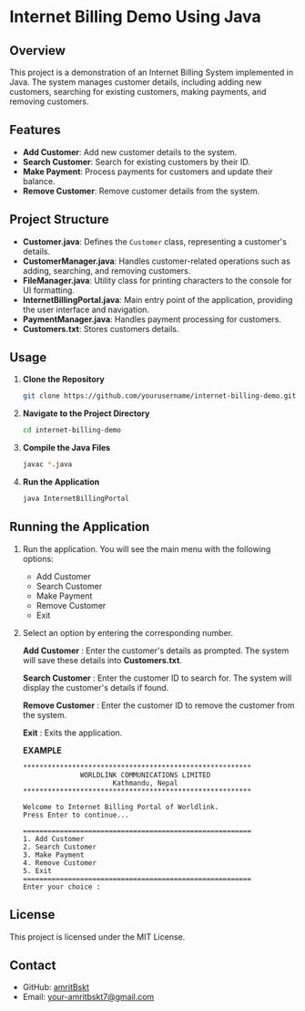# Internet Billing Demo Using Java

## Overview
This project is a demonstration of an Internet Billing System implemented in Java. The system manages customer details, including adding new customers, searching for existing customers, making payments, and removing customers.

## Features
- **Add Customer**: Add new customer details to the system.
- **Search Customer**: Search for existing customers by their ID.
- **Make Payment**: Process payments for customers and update their balance.
- **Remove Customer**: Remove customer details from the system.

## Project Structure
- **Customer.java**: Defines the `Customer` class, representing a customer's details.
- **CustomerManager.java**: Handles customer-related operations such as adding, searching, and removing customers.
- **FileManager.java**: Utility class for printing characters to the console for UI formatting.
- **InternetBillingPortal.java**: Main entry point of the application, providing the user interface and navigation.
- **PaymentManager.java**: Handles payment processing for customers.
- **Customers.txt**: Stores customers details.

## Usage
1. **Clone the Repository**
   ```bash
   git clone https://github.com/yourusername/internet-billing-demo.git
   ```
  
2. **Navigate to the Project Directory**
   ```bash
   cd internet-billing-demo
   ```

3. **Compile the Java Files**
   ```bash
   javac *.java
   ```
   
4. **Run the Application**
   ```bash
   java InternetBillingPortal
   ```

## Running the Application

1. Run the application. You will see the main menu with the following options:
   - Add Customer
   - Search Customer
   - Make Payment
   - Remove Customer
   - Exit

2.  Select an option by entering the corresponding number.
   
    **Add Customer** : Enter the customer's details as prompted. The system will save these details into **Customers.txt**.
    
    **Search Customer** : Enter the customer ID to search for. The system will display the customer's details if found.
    
    **Remove Customer** : Enter the customer ID to remove the customer from the system.
    
    **Exit** : Exits the application.
    
    **EXAMPLE**
    ```
    ********************************************************
                  WORLDLINK COMMUNICATIONS LIMITED
                          Kathmandu, Nepal
    ********************************************************
    
    Welcome to Internet Billing Portal of Worldlink.
    Press Enter to continue...
    
    ========================================================
    1. Add Customer
    2. Search Customer
    3. Make Payment
    4. Remove Customer
    5. Exit
    ========================================================
    Enter your choice :
    ```

## License
This project is licensed under the MIT License.

## Contact

- GitHub: [amritBskt](https://github.com/amritBskt)
- Email: your-amritbskt7@gmail.com

   
